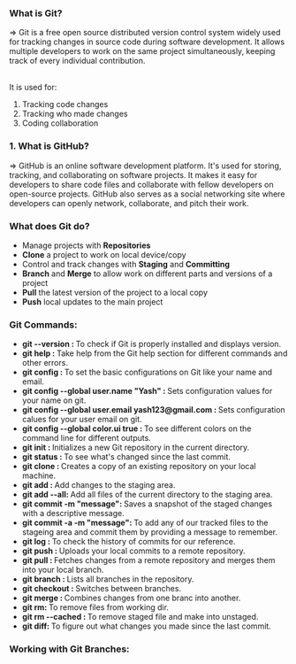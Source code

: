 <h3> What is Git? </h3>
=> Git is a free open source distributed version control system widely used for tracking changes in source code during software development. It allows multiple developers to work on the same project simultaneously, keeping track of every individual contribution. <br><br>

It is used for:
1. Tracking code changes <br>
2. Tracking who made changes <br>
3. Coding collaboration 


<h3> 1. What is GitHub? </h3>
=> GitHub is an online software development platform. It's used for storing, tracking, and collaborating on software projects. It makes it easy for developers to share code files and collaborate with fellow developers on open-source projects. GitHub also serves as a social networking site where developers can openly network, collaborate, and pitch their work.


<h3> What does Git do?</h3>
<ul>
  <li> Manage projects with <b>Repositories</b </li>
  <li> <b>Clone</b> a project to work on local device/copy </li>
  <li> Control and track changes with <b>Staging</b> and <b>Committing</b> </li>
  <li> <b>Branch</b> and <b>Merge</b> to allow work on different parts and versions of a project </li>
  <li> <b>Pull</b> the latest version of the project to a local copy </li>
  <li> <b>Push</b> local updates to the main project </li>
</ul>


<h3> Git Commands: </h3>
<ul>
<li><b>git --version : </b>To check if Git is properly installed and displays version.</li>
<li><b>git help : </b>Take help from the Git help section for different commands and other errors.</li>
<li><b> git config : </b>To set the basic configurations on Git like your name and email.</li>
<li><b> git config --global user.name "Yash" : </b>Sets configuration values for your name on git.</li>
<li><b> git config --global user.email yash123@gmail.com : </b>Sets configuration calues for your user email on git.</li>
<li><b> git config --global color.ui true : </b>To see different colors on the command line for different outputs.</li>
<li><b>git init : </b>Initializes a new Git repository in the current directory.</li>
<li><b> git status : </b>To see what's changed since the last commit.</li>
<li><b> git clone : </b>Creates a copy of an existing repository on your local machine.</li>
<li><b> git add <file-name>: </b>Add changes to the staging area.</li>
<li><b> git add --all: </b>Add all files of the current directory to the staging area.</li>
<li><b> git commit -m "message": </b>Saves a snapshot of the staged changes with a descriptive message.</li>
<li><b> git commit -a -m "message": </b>To add any of our tracked files to the stageing area and commit them by providing a message to remember.</li>
<li><b> git log : </b>To check the history of commits for our reference.</li>
<li><b> git push : </b>Uploads your local commits to a remote repository.</li>
<li><b> git pull : </b>Fetches changes from a remote repository and merges them into your local branch.</li>
<li><b> git branch : </b>Lists all branches in the repository.</li>
<li><b> git checkout : </b>Switches between branches.</li>
<li><b> git merge : </b>Combines changes from one branc into another.</li>
<li><b> git rm: </b>To remove files from working dir.</li>
<li><b> git rm --cached <file-name>: </b>To remove staged file and make into unstaged.</li>
<li><b> git diff: </b>To figure out what changes you made since the last commit.</li>
</ul>


<h3> Working with Git Branches: </h3>
